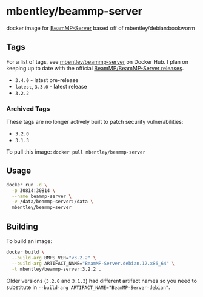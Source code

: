 # mbentley/beammp-server

docker image for [BeamMP-Server](https://github.com/BeamMP/BeamMP-Server)
based off of mbentley/debian:bookworm

## Tags

For a list of tags, see [mbentley/beammp-server](https://hub.docker.com/r/mbentley/beammp-server/tags) on Docker Hub. I plan on keeping up to date with the official [BeamMP/BeamMP-Server releases](https://github.com/BeamMP/BeamMP-Server/releases).

* `3.4.0` - latest pre-release
* `latest`, `3.3.0` - latest release
* `3.2.2`

### Archived Tags

These tags are no longer actively built to patch security vulnerabilities:

* `3.2.0`
* `3.1.3`

To pull this image:
`docker pull mbentley/beammp-server`

## Usage

```bash
docker run -d \
  -p 30814:30814 \
  --name beammp-server \
  -v /data/beammp-server:/data \
  mbentley/beammp-server
```

## Building

To build an image:

```bash
docker build \
  --build-arg BMPS_VER="v3.2.2" \
  --build-arg ARTIFACT_NAME="BeamMP-Server.debian.12.x86_64" \
  -t mbentley/beammp-server:3.2.2 .
```

Older versions (`3.2.0` and `3.1.3`) had different artifact names so you need to substitute in `--build-arg ARTIFACT_NAME="BeamMP-Server-debian"`.
